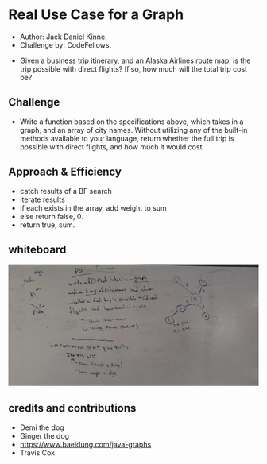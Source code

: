 # Real Use Case for a Graph
- Author: Jack Daniel Kinne.
- Challenge by: CodeFellows.
<!-- Short summary or background information -->
- Given a business trip itinerary, and an Alaska Airlines route map, is the trip possible with direct flights? If so, how much will the total trip cost be?

## Challenge
<!-- Description of the challenge -->
-  Write a function based on the specifications above, which takes in a graph, and an array of city names. 
Without utilizing any of the built-in methods available to your language, return whether the full trip is possible with direct flights, and how much it would cost.

## Approach & Efficiency
- catch results of a BF search
- iterate results
- if each exists in the array, add weight to sum
- else return false, 0.
- return true, sum.

## whiteboard
![breadth first search](../assets/graphExample.jpg)

## credits and contributions
- Demi the dog
- Ginger the dog
- https://www.baeldung.com/java-graphs
- Travis Cox
